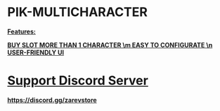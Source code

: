 <h1>PIK-MULTICHARACTER</h1>

<b><u>Features:

BUY SLOT
MORE THAN 1 CHARACTER \m
EASY TO CONFIGURATE \n
USER-FRIENDLY UI

<h1>Support Discord Server</h1>
https://discord.gg/zarevstore
